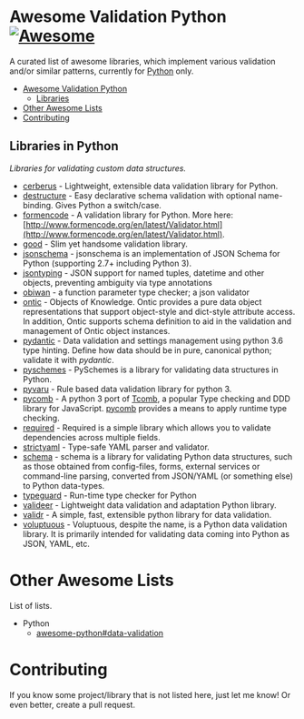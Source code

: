 # Awesome Validation Python [![Awesome](https://cdn.rawgit.com/sindresorhus/awesome/d7305f38d29fed78fa85652e3a63e154dd8e8829/media/badge.svg)](https://github.com/sindresorhus/awesome)
A curated list of awesome libraries, which implement various validation and/or similar patterns, currently for [Python](https://www.python.org) only.

- [Awesome Validation Python](#awesome-validation-python)
    - [Libraries](#libraries-in-python)
- [Other Awesome Lists](#other-awesome-lists)    
- [Contributing](#contributing)

## Libraries in Python
*Libraries for validating custom data structures.*  

- [cerberus](https://github.com/pyeve/cerberus) - Lightweight, extensible data validation library for Python.
- [destructure](https://github.com/selik/destructure) - Easy declarative schema validation with optional name-binding. Gives Python a switch/case.
- [formencode](https://github.com/formencode/formencode) - A validation library for Python. More here: [http://www.formencode.org/en/latest/Validator.html](http://www.formencode.org/en/latest/Validator.html).
- [good](https://github.com/kolypto/py-good) - Slim yet handsome validation library.
- [jsonschema](https://github.com/Julian/jsonschema) - jsonschema is an implementation of JSON Schema for Python (supporting 2.7+ including Python 3). 
- [jsontyping](https://github.com/m-click/jsontyping) - JSON support for named tuples, datetime and other objects, preventing ambiguity via type annotations
- [obiwan](https://github.com/williame/obiwan) - a function parameter type checker; a json validator
- [ontic](https://github.com/neoinsanity/ontic) - Objects of Knowledge. Ontic provides a pure data object representations that support object-style and dict-style attribute access. In addition, Ontic supports schema definition to aid in the validation and management of Ontic object instances.
- [pydantic](https://github.com/samuelcolvin/pydantic/) - Data validation and settings management using python 3.6 type hinting. Define how data should be in pure, canonical python; validate it with _pydantic_.
- [pyschemes](https://github.com/shivylp/pyschemes) - PySchemes is a library for validating data structures in Python.
- [pyvaru](https://github.com/daveoncode/pyvaru) - Rule based data validation library for python 3.  
- [pycomb](https://github.com/fcracker79/pycomb) - A python 3 port of [Tcomb](https://github.com/gcanti/tcomb), a popular Type checking and DDD library for JavaScript. [pycomb](https://github.com/fcracker79/pycomb) provides a means to apply runtime type checking.
- [required](https://github.com/shezadkhan137/required) - Required is a simple library which allows you to validate dependencies across multiple fields.
- [strictyaml](https://github.com/crdoconnor/strictyaml) - Type-safe YAML parser and validator. 
- [schema](https://github.com/keleshev/schema) - schema is a library for validating Python data structures, such as those obtained from config-files, forms, external services or command-line parsing, converted from JSON/YAML (or something else) to Python data-types.
- [typeguard](https://github.com/agronholm/typeguard) - Run-time type checker for Python
- [valideer](https://github.com/podio/valideer) - Lightweight data validation and adaptation Python library.
- [validr](https://github.com/guyskk/validr) - A simple, fast, extensible python library for data validation.
- [voluptuous](https://github.com/alecthomas/voluptuous) - Voluptuous, despite the name, is a Python data validation library. It is primarily intended for validating data coming into Python as JSON, YAML, etc.

# Other Awesome Lists

List of lists.

- Python
  - [awesome-python#data-validation](https://awesome-python.com/#data-validation)
  
# Contributing
If you know some project/library that is not listed here, just let me know! Or even better, create a pull request.
